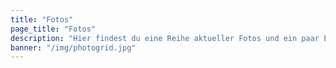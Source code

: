 ```yaml
---
title: "Fotos"
page_title: "Fotos"
description: "Hier findest du eine Reihe aktueller Fotos und ein paar Erinnerungen an frühe Zeiten von WAYS"
banner: "/img/photogrid.jpg"
---
```

